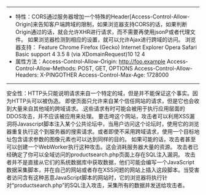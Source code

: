 ------
* 特性：CORS通过服务器增加一个特殊的Header[Access-Control-Allow-Origin]来告知客户端跨域的限制，如果浏览器支持CORS的话，如果判断Origin通过的话，就会允许XHR进行请求，而不需要再使用jsonP或者代理文件。
      如果浏览器检测到相应的设置，就可以允许Ajax进行跨域的访问。
      浏览器支持：
      Feature    	Chrome 	Firefox (Gecko) 	Internet Explorer    	Opera 	Safari
    Basic support 	4 	    3.5         8 (via XDomainRequest)10 	  12    	4
* 属性方法：Access-Control-Allow-Origin: http://foo.example
      Access-Control-Allow-Methods: POST, GET, OPTIONS
      Access-Control-Allow-Headers: X-PINGOTHER
      Access-Control-Max-Age: 1728000
------
安全性：HTTP头只能说明请求来自一个特定的域，但是并不能保证这个事实。因为HTTP头可以被伪造。
      即便页面只允许来自某个信任网站的请求，但是它也会收到大量来自其他域的跨域请求。.这些请求有时可能会被用于执行应用层面的DDOS攻击，并不应该被应用来处理。
      要击垮这个网站，攻击者可以利用XSS漏洞将Javascript脚本注入某个公共论坛中，当用户访问这个论坛时，使用它的浏览器重复执行这个到服务器的搜索请求。或者即使不采用跨域请求，使用一个目标地址包含请求参数的图像元素也可以达到同样的目的。
      如果可能的话，攻击者甚至可以创建一个WebWorker执行这种攻击。这会消耗服务器大量的资源。
      攻击者已经确定了你可以全域访问的productsearch.php页面上存在SQL注入漏洞。 攻击者并不是直接从它们的系统数据库中获取数据，他们可能会编写一个JavaScript数据采集脚本，并在自己的网站或者存在XSS问题的网站上插入这段脚本。当受害者访问含有这种恶意JavaScript脚本的网站时，它的浏览器将执行针对“productsearch.php”的SQL注入攻击，采集所有的数据并发送给攻击者。
